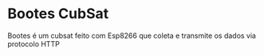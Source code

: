 # Bootes CubSat

Bootes é um cubsat feito com Esp8266 que coleta e transmite os dados via protocolo HTTP
